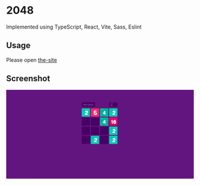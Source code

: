 # 2048

Implemented using TypeScript, React, Vite, Sass, Eslint

## Usage

Please open [the-site](https://iamrezamousavi.github.io/)

## Screenshot

![Screenshot](./Screenshot.png)
